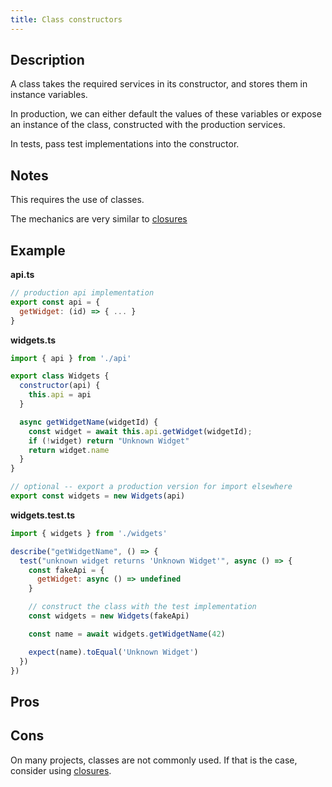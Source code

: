 ```yaml
---
title: Class constructors
---
```


## Description

A class takes the required services in its constructor, and stores them in instance variables.

In production, we can either default the values of these variables or expose an instance of the class, constructed with the production services.

In tests, pass test implementations into the constructor.

## Notes

This requires the use of classes.

The mechanics are very similar to [closures](./closures)

## Example

**api.ts**

```js
// production api implementation
export const api = {
  getWidget: (id) => { ... }
}
```

**widgets.ts**
```js
import { api } from './api'

export class Widgets {
  constructor(api) {
    this.api = api
  }

  async getWidgetName(widgetId) {
    const widget = await this.api.getWidget(widgetId);
    if (!widget) return "Unknown Widget"
    return widget.name
  }
}

// optional -- export a production version for import elsewhere
export const widgets = new Widgets(api)

```

**widgets.test.ts**
```js
import { widgets } from './widgets'

describe("getWidgetName", () => {
  test("unknown widget returns 'Unknown Widget'", async () => {
    const fakeApi = {
      getWidget: async () => undefined
    }

    // construct the class with the test implementation
    const widgets = new Widgets(fakeApi)

    const name = await widgets.getWidgetName(42)

    expect(name).toEqual('Unknown Widget')
  })
})
```

## Pros



## Cons

On many projects, classes are not commonly used. If that is the case, consider using [closures](./02-closures).
